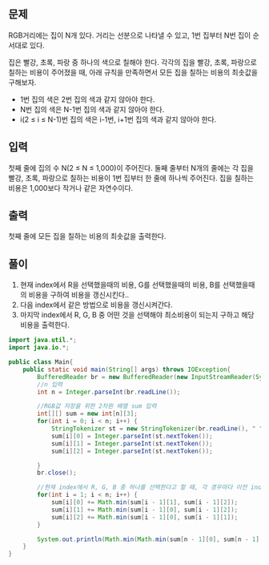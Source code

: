 ## 문제
RGB거리에는 집이 N개 있다. 거리는 선분으로 나타낼 수 있고, 1번 집부터 N번 집이 순서대로 있다.

집은 빨강, 초록, 파랑 중 하나의 색으로 칠해야 한다. 각각의 집을 빨강, 초록, 파랑으로 칠하는 비용이 주어졌을 때, 아래 규칙을 만족하면서 모든 집을 칠하는 비용의 최솟값을 구해보자.

- 1번 집의 색은 2번 집의 색과 같지 않아야 한다.
- N번 집의 색은 N-1번 집의 색과 같지 않아야 한다.
- i(2 ≤ i ≤ N-1)번 집의 색은 i-1번, i+1번 집의 색과 같지 않아야 한다.

## 입력
첫째 줄에 집의 수 N(2 ≤ N ≤ 1,000)이 주어진다. 둘째 줄부터 N개의 줄에는 각 집을 빨강, 초록, 파랑으로 칠하는 비용이 1번 집부터 한 줄에 하나씩 주어진다. 집을 칠하는 비용은 1,000보다 작거나 같은 자연수이다.

## 출력
첫째 줄에 모든 집을 칠하는 비용의 최솟값을 출력한다.

## 풀이
1. 현재 index에서 R을 선택했을때의 비용, G를 선택했을때의 비용, B를 선택했을때의 비용을 구하여 비용을 갱신시킨다..
2. 다음 index에서 같은 방법으로 비용을 갱신시켜간다.
3. 마지막 index에서 R, G, B 중 어떤 것을 선택해야 최소비용이 되는지 구하고 해당 비용을 출력한다.

```java
import java.util.*;
import java.io.*;

public class Main{
    public static void main(String[] args) throws IOException{
        BufferedReader br = new BufferedReader(new InputStreamReader(System.in));
        //n 입력
        int n = Integer.parseInt(br.readLine());

        //RGB값 저장을 위한 2차원 배열 sum 입력
        int[][] sum = new int[n][3];
        for(int i = 0; i < n; i++) {
            StringTokenizer st = new StringTokenizer(br.readLine(), " ");
            sum[i][0] = Integer.parseInt(st.nextToken());
            sum[i][1] = Integer.parseInt(st.nextToken());
            sum[i][2] = Integer.parseInt(st.nextToken());

        }
        br.close();

        //현재 index에서 R, G, B 중 하나를 선택한다고 할 때, 각 경우마다 이전 index에서 해당 색을 제외하고 나머지 두 색깔 중에 비용이 적은 것을 sum에 더함
        for(int i = 1; i < n; i++) {
            sum[i][0] += Math.min(sum[i - 1][1], sum[i - 1][2]);
            sum[i][1] += Math.min(sum[i - 1][0], sum[i - 1][2]);
            sum[i][2] += Math.min(sum[i - 1][0], sum[i - 1][1]);
        }

        System.out.println(Math.min(Math.min(sum[n - 1][0], sum[n - 1][1]), sum[n - 1][2]));
    }
}
